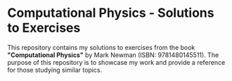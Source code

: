 # Computational Physics - Solutions to Exercises

This repository contains my solutions to exercises from the book **"Computational Physics"** by Mark Newman (ISBN: 9781480145511). The purpose of this repository is to showcase my work and provide a reference for those studying similar topics.